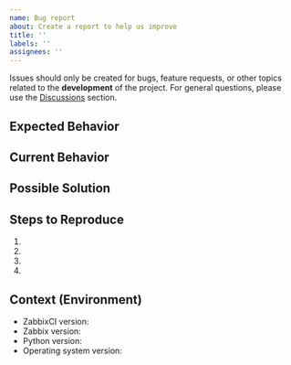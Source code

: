```yaml
---
name: Bug report
about: Create a report to help us improve
title: ''
labels: ''
assignees: ''
---
```


<!--- Remove sections that do not apply -->
<!--- Advice for the reporter: Please use this template to report bugs or feature requests only. -->

Issues should only be created for bugs, feature requests, or other topics
related to the **development** of the project. For general questions, please use
the
[Discussions](https://github.com/retigra/ZabbixCI/discussions/categories/q-a)
section.

<!--- Provide a general summary of the issue in the Title above -->

## Expected Behavior

<!--- Tell us what should happen -->

## Current Behavior

<!--- Tell us what happens instead of the expected behavior -->

## Possible Solution

<!--- Not obligatory, but suggest a fix/reason for the bug, -->

## Steps to Reproduce

<!--- Provide a link to a live example, or an unambiguous set of steps to -->
<!--- reproduce this bug. Include code to reproduce, if relevant -->

1.
2.
3.
4.

## Context (Environment)

<!--- How has this issue affected you? What are you trying to accomplish? -->
<!--- Providing context helps us come up with a solution that is most useful in the real world -->

- ZabbixCI version:
- Zabbix version:
- Python version:
- Operating system version:
